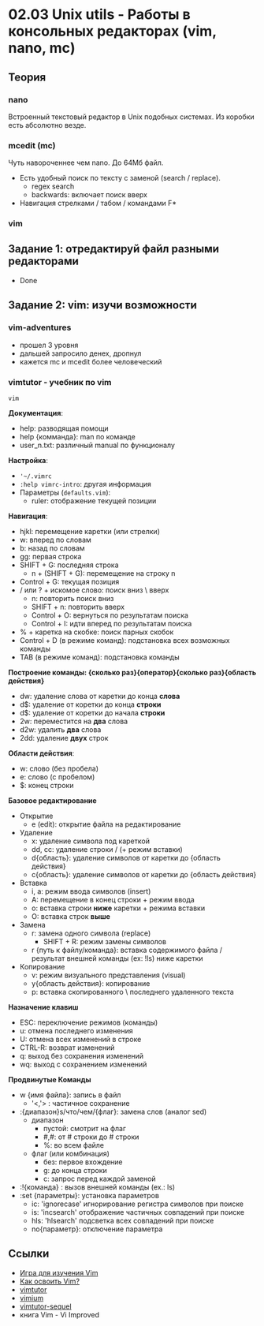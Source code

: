 # 02.03 Unix utils - Работы в консольных редакторах (vim, nano, mc)

## Теория

### nano
Встроенный текстовый редактор в Unix подобных системах. Из коробки есть абсолютно везде.

### mcedit (mc)
Чуть навороченнее чем nano. До 64Мб файл.
- Есть удобный поиск по тексту с заменой (search / replace).
  - regex search
  - backwards: включает поиск вверх
- Навигация стрелками / табом / командами F*

### vim

## Задание 1: отредактируй файл разными редакторами
- Done

## Задание 2: vim: изучи возможности

### vim-adventures
- прошел 3 уровня
- дальшей запросило денех, дропнул
- кажется mс и mcedit более человеческий

### vimtutor - учебник по vim
`vim`

**Документация**:
- help: разводящая помощи
- help {комманда}: man по команде
- user_n.txt: различный manual по функционалу

**Настройка**:
- `'~/.vimrc`
- `:help vimrc-intro`: другая информация
- Параметры (`defaults.vim`):
  - ruler: отображение текущей позиции

**Навигация**:
- hjkl: перемещение каретки (или стрелки)
- w: вперед по словам
- b: назад по словам
- gg: первая строка
- SHIFT + G: последняя строка
  - n + (SHIFT + G): перемещение на строку n
- Control + G: текущая позиция
- / или ? + искомое слово: поиск вниз \ вверх
  - n: повторить поиск вниз
  - SHIFT + n: повторить вверх 
  - Control + O: вернуться по результатам поиска
  - Control + I: идти вперед по результатам поиска
- % + каретка на скобке: поиск парных скобок
- Control + D (в режиме команд): подстановка всех возможных команды 
- TAB (в режиме команд): подстановка команды

**Построение команды: {сколько раз}{оператор}{сколько раз}{область действия}**
- dw: удаление слова от каретки до конца **слова**
- d$: удаление от коретки до конца **строки**
- d$: удаление от коретки до начала **строки**
- 2w: переместится на **два** слова
- d2w: удалить **два** слова
- 2dd: удаление **двух** строк

**Области действия**:
- w: слово (без пробела)
- e: слово (с пробелом)
- $: конец строки

**Базовое редактирование**
- Открытие
  - e (edit): открытие файла на редактирование
- Удаление
  - x: удаление символа под кареткой
  - dd, cc: удаление строки / (+ режим вставки)  
  - d{область}: удаление символов от каретки до {область действия}
  - c{область}: удаление символов от каретки до {область действия}
- Вставка
  - i, a: режим ввода символов (insert)
  - A: перемещение в конец строки + режим ввода
  - o: вставка строки **ниже** каретки + режима вставки
  - O: вставка строк **выше**
- Замена
  - r: замена одного символа (replace)
    - SHIFT + R: режим замены символов
  - r {путь к файлу/команда}: вставка содержимого файла / результат внешней команды (ex: !ls) ниже каретки
- Копирование
  - v: режим визуального представления (visual)
  - y{область действия}: копирование
  - p: вставка скопированного \ последнего удаленного текста

**Назначение клавиш**
- ESC: переключение режимов (команды)
- u: отмена последнего изменения
- U: отмена всех изменений в строке
- CTRL-R: возврат изменений
- q: выход без сохранения изменений
- wq: выход с сохранением изменений

**Продвинутые Команды**
- w {имя файла}: запись в файл
  - '<,'> : частичное сохранение
- :{диапазон}s/что/чем/{флаг}: замена слов (аналог sed)
  - диапазон
    - пустой: смотрит на флаг
    - #,#: от # строки до # строки
    - %: во всем файле
  - флаг (или комбинация)
    - без: первое вхождение
    - g: до конца строки
    - c: запрос перед каждой заменой
- :!{команда} : вызов внешней команды (ex.: ls)
- :set {параметры}: установка параметров
  - ic: 'ignorecase' игнорирование регистра символов при поиске
  - is: 'incsearch' отображение частичных совпадений при поиске
  - hls: 'hlsearch' подсветка всех совпадений при поиске
  - no{параметр}: отключение параметра

## Ссылки
- [Игра для изучения Vim](https://habr.com/ru/articles/377721/)
- [Как освоить Vim?](https://habr.com/ru/companies/ruvds/articles/544160/)
- [vimtutor](https://manpages.ubuntu.com/manpages/bionic/ru/man1/vimtutor.1.html)
- [vimium](https://github.com/philc/vimium)
- [vimtutor-sequel](https://github.com/micahkepe/vimtutor-sequel)
- книга Vim - Vi Improved
